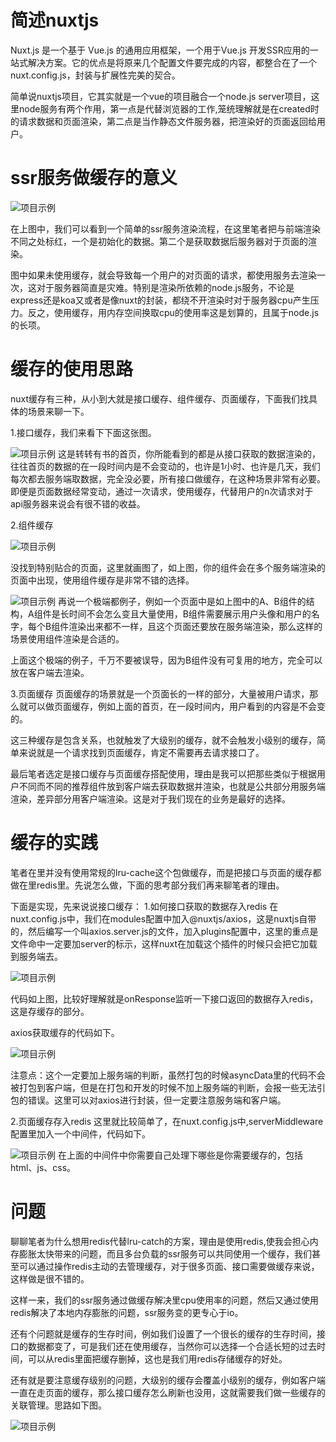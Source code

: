 # 简述nuxtjs
Nuxt.js 是一个基于 Vue.js 的通用应用框架，一个用于Vue.js 开发SSR应用的一站式解决方案。它的优点是将原来几个配置文件要完成的内容，都整合在了一个nuxt.config.js，封装与扩展性完美的契合。

简单说nuxtjs项目，它其实就是一个vue的项目融合一个node.js server项目，这里node服务有两个作用，第一点是代替浏览器的工作,笼统理解就是在created时的请求数据和页面渲染，第二点是当作静态文件服务器，把渲染好的页面返回给用户。

# ssr服务做缓存的意义

![项目示例](images/nuxtjs/ssr1.png)

在上图中，我们可以看到一个简单的ssr服务渲染流程，在这里笔者把与前端渲染不同之处标红，一个是初始化的数据。第二个是获取数据后服务器对于页面的渲染。

图中如果未使用缓存，就会导致每一个用户的对页面的请求，都使用服务去渲染一次，这对于服务器简直是灾难。特别是渲染所依赖的node.js服务，不论是express还是koa又或者是像nuxt的封装，都绕不开渲染时对于服务器cpu产生压力。反之，使用缓存，用内存空间换取cpu的使用率这是划算的，且属于node.js的长项。

# 缓存的使用思路
nuxt缓存有三种，从小到大就是接口缓存、组件缓存、页面缓存，下面我们找具体的场景来聊一下。

1.接口缓存，我们来看下下面这张图。

![项目示例](images/nuxtjs/ssr2.png)
这是转转有书的首页，你所能看到的都是从接口获取的数据渲染的，往往首页的数据的在一段时间内是不会变动的，也许是1小时、也许是几天，我们每次都去服务端取数据，完全没必要，所有接口做缓存，在这种场景非常有必要。即便是页面数据经常变动，通过一次请求，使用缓存，代替用户的n次请求对于api服务器来说会有很不错的收益。

2.组件缓存

![项目示例](images/nuxtjs/ssr4.png)

没找到特别贴合的页面，这里就画图了，如上图，你的组件会在多个服务端渲染的页面中出现，使用组件缓存是非常不错的选择。

![项目示例](images/nuxtjs/ssr3.png)
再说一个极端都例子，例如一个页面中是如上图中的A、B组件的结构，A组件是长时间不会怎么变且大量使用，B组件需要展示用户头像和用户的名字，每个B组件渲染出来都不一样，且这个页面还要放在服务端渲染，那么这样的场景使用组件渲染是合适的。

上面这个极端的例子，千万不要被误导，因为B组件没有可复用的地方，完全可以放在客户端去渲染。

3.页面缓存
页面缓存的场景就是一个页面长的一样的部分，大量被用户请求，那么就可以做页面缓存，例如上面的首页，在一段时间内，用户看到的内容是不会变的。

这三种缓存是包含关系，也就触发了大级别的缓存，就不会触发小级别的缓存，简单来说就是一个请求找到页面缓存，肯定不需要再去请求接口了。

最后笔者选定是接口缓存与页面缓存搭配使用，理由是我可以把那些类似于根据用户不同而不同的推荐组件放到客户端去获取数据并渲染，也就是公共部分用服务端渲染，差异部分用客户端渲染。这是对于我们现在的业务是最好的选择。

# 缓存的实践

笔者在里并没有使用常规的lru-cache这个包做缓存，而是把接口与页面的缓存都做在里redis里。先说怎么做，下面的思考部分我们再来聊笔者的理由。

下面是实现，先来说说接口缓存：
1.如何接口获取的数据存入redis
在nuxt.config.js中，我们在modules配置中加入@nuxtjs/axios，这是nuxtjs自带的，然后编写一个叫axios.server.js的文件，加入plugins配置中，这里的重点是文件命中一定要加server的标示，这样nuxt在加载这个插件的时候只会把它加载到服务端去。

![项目示例](images/nuxtjs/ssr5.png)

代码如上图，比较好理解就是onResponse监听一下接口返回的数据存入redis，这是存缓存的部分。

axios获取缓存的代码如下。

![项目示例](images/nuxtjs/ssr6.png)

注意点：这个一定要加上服务端的判断，虽然打包的时候asyncData里的代码不会被打包到客户端，但是在打包和开发的时候不加上服务端的判断，会报一些无法引包的错误。这里可以对axios进行封装，但一定要注意服务端和客户端。

2.页面缓存存入redis
这里就比较简单了，在nuxt.config.js中,serverMiddleware配置里加入一个中间件，代码如下。

![项目示例](images/nuxtjs/ssr7.png)
在上面的中间件中你需要自己处理下哪些是你需要缓存的，包括html、js、css。

# 问题

聊聊笔者为什么想用redis代替lru-catch的方案，理由是使用redis,使我会担心内存膨胀太快带来的问题，而且多台负载的ssr服务可以共同使用一个缓存，我们甚至可以通过操作redis主动的去管理缓存，对于很多页面、接口需要做缓存来说，这样做是很不错的。

这样一来，我们的ssr服务通过做缓存解决里cpu使用率的问题，然后又通过使用redis解决了本地内存膨胀的问题，ssr服务变的更专心于io。

还有个问题就是缓存的生存时间，例如我们设置了一个很长的缓存的生存时间，接口的数据都变了，可是我们还在使用缓存，当然你可以选择一个合适长短的过去时间，可以从redis里面把缓存删掉，这也是我们用redis存储缓存的好处。

还有就是要注意缓存级别的问题，大级别的缓存会覆盖小级别的缓存，例如客户端一直在走页面的缓存，那么接口缓存怎么刷新也没用，这就需要我们做一些缓存的关联管理。思路如下图。

![项目示例](images/nuxtjs/ssr8.png)
